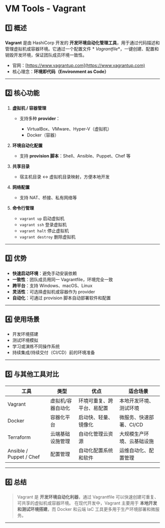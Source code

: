 # VM Tools - Vagrant

## 1️⃣ 概述

**Vagrant** 是由 HashiCorp 开发的 **开发环境自动化管理工具**，用于通过代码描述和管理虚拟机或容器环境。它通过一个配置文件 *
*Vagrantfile**，一键创建、配置和销毁开发环境，保证团队成员环境一致性。

* 官网：[https://www.vagrantup.com](https://www.vagrantup.com)
* 核心理念：**环境即代码（Environment as Code）**

---

## 2️⃣ 核心功能

1. **虚拟机 / 容器管理**

    * 支持多种 **provider**：

        * VirtualBox、VMware、Hyper-V（虚拟机）
        * Docker（容器）
2. **环境自动化配置**

    * 支持 **provision 脚本**：Shell、Ansible、Puppet、Chef 等
3. **共享目录**

    * 宿主机目录 ↔ 虚拟机目录映射，方便本地开发
4. **网络配置**

    * 支持 NAT、桥接、私有网络等
5. **命令行管理**

    * `vagrant up` 启动虚拟机
    * `vagrant ssh` 登录虚拟机
    * `vagrant halt` 停止虚拟机
    * `vagrant destroy` 删除虚拟机

---

## 3️⃣ 优势

* **快速启动环境**：避免手动安装依赖
* **一致性**：团队成员用同一 Vagrantfile，环境完全一致
* **跨平台**：支持 Windows、macOS、Linux
* **灵活性**：可选择虚拟机或容器作为 provider
* **自动化**：可通过 provision 脚本自动部署软件和配置

---

## 4️⃣ 使用场景

* 开发环境搭建
* 测试环境模拟
* 学习或演练不同操作系统
* 持续集成/持续交付（CI/CD）前的环境准备

---

## 5️⃣ 与其他工具对比

| 工具                      | 类型        | 优点            | 适合场景           |
|-------------------------|-----------|---------------|----------------|
| Vagrant                 | 虚拟机/容器自动化 | 环境可重复、跨平台、易配置 | 本地开发环境、测试环境    |
| Docker                  | 容器化平台     | 启动快、轻量、镜像化    | 微服务、快速部署、CI/CD |
| Terraform               | 云端基础设施管理  | 自动化管理云资源      | 大规模生产环境、云基础设施  |
| Ansible / Puppet / Chef | 配置管理      | 自动化配置系统和软件    | 运维自动化、配置管理     |

---

## 6️⃣ 总结

> Vagrant 是 **开发环境自动化利器**，通过 Vagrantfile 可以快速创建可重复、可共享的虚拟机或容器环境。
> 在现代开发中，Vagrant 主要用于 **本地开发和测试环境搭建**，而 Docker 和云端 IaC 工具更多用于生产环境部署和微服务。

---
